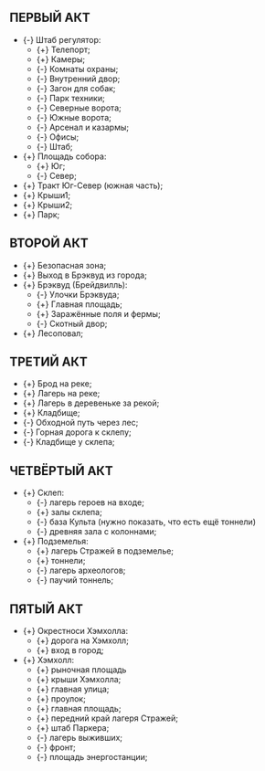﻿## ПЕРВЫЙ АКТ

* {-} Штаб регулятор:
	* {+} Телепорт;
	* {+} Камеры;
	* {-} Комнаты охраны;
	* {-} Внутренний двор;
	* {-} Загон для собак;
	* {-} Парк техники;
	* {-} Северные ворота;
	* {-} Южные ворота;
	* {-} Арсенал и казармы;
	* {-} Офисы;
	* {-} Штаб;
* {+} Площадь собора:
	* {+} Юг;
	* {-} Север;
* {+} Тракт Юг-Север (южная часть);
* {+} Крыши1;
* {+} Крыши2;
* {+} Парк;

## ВТОРОЙ АКТ

* {+} Безопасная зона;
* {+} Выход в Брэквуд из города;
* {+} Брэквуд (Брейдвилль):
	* {-} Улочки Брэквуда;
	* {+} Главная площадь;
	* {+} Заражённые поля и фермы;
	* {-} Скотный двор;
* {+} Лесоповал;

## ТРЕТИЙ АКТ

* {+} Брод на реке;
* {+} Лагерь на реке;
* {+} Лагерь в деревеньке за рекой;
* {+} Кладбище;
* {-} Обходной путь через лес;
* {-} Горная дорога к склепу;
* {-} Кладбище у склепа;

## ЧЕТВЁРТЫЙ АКТ

* {+} Склеп:
	* {-} лагерь героев на входе;
	* {+} залы склепа;
	* {-} база Культа (нужно показать, что есть ещё тоннели)
	* {-} древняя зала с колоннами;
* {+} Подземелья:
	* {+} лагерь Стражей в подземелье;
	* {+} тоннели;
	* {-} лагерь археологов;
	* {-} паучий тоннель;

## ПЯТЫЙ АКТ

* {+} Окрестноси Хэмхолла:
	* {+} дорога на Хэмхолл;
	* {+} вход в город;	
* {+} Хэмхолл:
	* {+} рыночная площадь
	* {+} крыши Хэмхолла;
	* {+} главная улица;
	* {+} проулок;
	* {+} главная площадь;
	* {+} передний край лагеря Стражей;
	* {+} штаб Паркера;
	* {-} лагерь выживших;
	* {-} фронт;
	* {-} площадь энергостанции;
